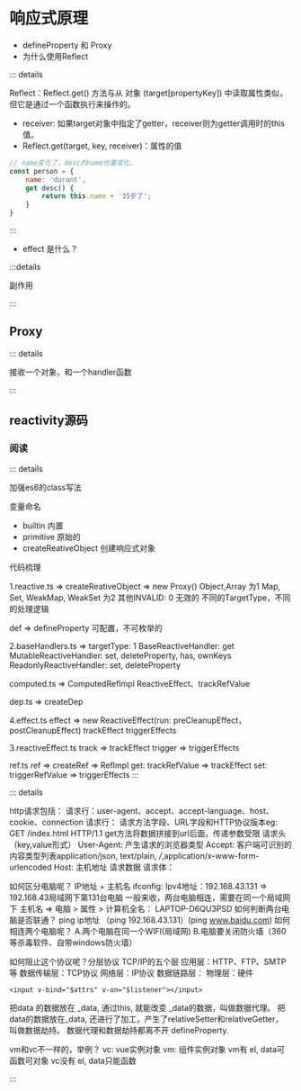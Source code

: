 # 响应式原理

* defineProperty 和 Proxy
* 为什么使用Reflect

::: details

Reflect：Reflect.get() 方法与从 对象 (target[propertyKey]) 中读取属性类似，但它是通过一个函数执行来操作的。

* receiver: 如果target对象中指定了getter，receiver则为getter调用时的this值。
* Reflect.get(target, key, receiver)：属性的值

```js
// name变化了，desc的name也要变化。
const person = {
    name: 'durant',
    get desc() {
        return this.name + '35岁了';
    }
}
```

:::

* effect 是什么？

:::details

副作用

:::


## Proxy

::: details

接收一个对象，和一个handler函数

:::

## reactivity源码

### 阅读

::: details

加强es6的class写法

变量命名

* builtin 内置
* primitive 原始的
* createReativeObject 创建响应式对象

代码梳理

1.reactive.ts => createReativeObject => new Proxy()
Object,Array 为1
Map, Set, WeakMap, WeakSet 为2
其他INVALID: 0 无效的
不同的TargetType，不同的处理逻辑

def => defineProperty 可配置，不可枚举的

2.baseHandlers.ts => targetType: 1
BaseReactiveHandler: get
MutableReactiveHandler: set, deleteProperty, has, ownKeys
ReadonlyReactiveHandler: set, deleteProperty

computed.ts => ComputedRefImpl
ReactiveEffect、trackRefValue

dep.ts => createDep

4.effect.ts
effect => new ReactiveEffect(run: preCleanupEffect，postCleanupEffect)
trackEffect
triggerEffects

3.reactiveEffect.ts
track => trackEffect
trigger => triggerEffects

ref.ts
ref => createRef => RefImpl
get: trackRefValue => trackEffect
set: triggerRefValue => triggerEffects
:::


::: details

http请求包括：
请求行：user-agent、accept、accept-language、host、cookie、connection
请求行：
请求方法字段、URL字段和HTTP协议版本eg: GET /index.html HTTP/1.1
get方法将数据拼接到url后面，传递参数受限
请求头（key,value形式）
User-Agent: 产生请求的浏览器类型
Accept: 客户端可识别的内容类型列表application/json, text/plain, */*,application/x-www-form-urlencoded
Host: 主机地址
请求数据
请求体：

如何区分电脑呢？ IP地址 + 主机名
ifconfig: Ipv4地址：192.168.43.131 => 192.168.43局域网下第131台电脑
一般来收，两台电脑相连，需要在同一个局域网下
主机名 => 电脑 > 属性 > 计算机全名： LAPTOP-D6QU3PSD
如何判断两台电脑是否联通？ ping ip地址 （ping 192.168.43.131）(ping www.baidu.com)
如何相连两个电脑呢？
A.两个电脑在同一个WIFI(局域网)
B.电脑要关闭防火墙（360等杀毒软件、自带windows防火墙）

如何阻止这个协议呢？分层协议
TCP/IP的五个层
应用层：HTTP、FTP、SMTP等
数据传输层：TCP协议
网络层：IP协议
数据链路层：
物理层：硬件

`<input v-bind="$attrs" v-on="$listener"></input>`

把data 的数据放在 _data, 通过this, 就能改变 _data的数据，叫做数据代理。
把data的数据放在_data, 还进行了加工，产生了relativeSetter和relativeGetter，
叫做数据劫持。
数据代理和数据劫持都离不开 defineProperty.

vm和vc不一样的，举例？
vc: vue实例对象
vm: 组件实例对象
vm有 el, data可函数可对象
vc没有 el, data只能函数




:::